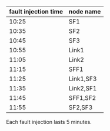 | fault injection time | node name |
| -------------------- | --------- |
| 10:25                | SF1       |
| 10:35                | SF2       |
| 10:45                | SF3       |
| 10:55                | Link1     |
| 11:05                | Link2     |
| 11:15                | SFF1      |
| 11:25                | Link1,SF3 |
| 11:35                | Link2,SF1 |
| 11:45                | SFF1,SF2  |
| 11:55                | SF2,SF3   |

 Each fault injection lasts 5 minutes.

  

 

